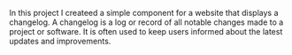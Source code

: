 In this project I createed a simple component for a website that displays a changelog. 
A changelog is a log or record of all notable changes made to a project or software.
It is often used to keep users informed about the latest updates and improvements.
